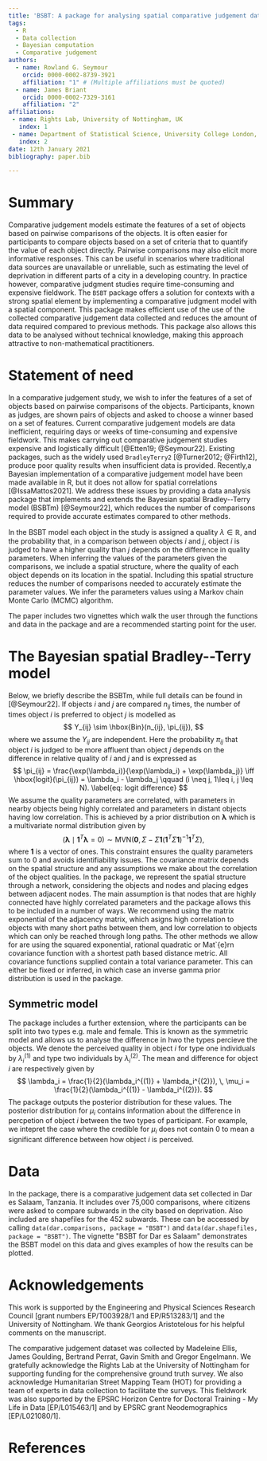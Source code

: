 ```yaml
---
title: 'BSBT: A package for analysing spatial comparative judgement data'
tags:
  - R
  - Data collection
  - Bayesian computation
  - Comparative judgement
authors:
  - name: Rowland G. Seymour
    orcid: 0000-0002-8739-3921
    affiliation: "1" # (Multiple affiliations must be quoted)
  - name: James Briant
    orcid: 0000-0002-7329-3161
    affiliation: "2"
affiliations:
 - name: Rights Lab, University of Nottingham, UK
   index: 1
 - name: Department of Statistical Science, University College London, UK
   index: 2
date: 12th January 2021
bibliography: paper.bib

---
```


# Summary
Comparative judgement models estimate the features of a set of objects based on pairwise comparisons of the objects. It is often easier for participants to compare objects based on a set of criteria that to quantify the value of each object directly. Pairwise comparisons may also elicit more informative responses. This can be useful in scenarios where traditional data sources are unavailable or unreliable, such as estimating the level of deprivation in different parts of a city in a developing country. In practice however, comparative judgment studies require time-consuming and expensive fieldwork. The `BSBT` package offers a solution for contexts with a strong spatial element by implementing a comparative judgment model with a spatial component. This package makes efficient use of the use of the collected comparative judgement data collected and reduces the amount of data required compared to previous methods. This package also allows this data to be analysed without technical knowledge, making this approach attractive to non-mathematical practitioners. 

# Statement of need
In a comparative judgement study, we wish to infer  the features of a set of objects based on pairwise comparisons of the objects. Participants, known as judges, are shown pairs of objects and asked to choose a winner based on a set of features. Current comparative judgement models are data inefficient, requiring days or weeks of time-consuming and expensive fieldwork. This makes carrying out comparative judgement studies expensive and logistically difficult [@Etten19; @Seymour22]. Existing packages, such as the widely used `BradleyTerry2` [@Turner2012; @Firth12], produce poor quality results when insufficient data is provided. Recently,a Bayesian implementation of a comparative judgement model have been made available in R, but it does not allow for spatial correlations [@IssaMattos2021]. We address these issues by providing a data analysis package that implements and extends the Bayesian spatial Bradley--Terry model (BSBTm) [@Seymour22], which reduces the number of comparisons required to provide accurate estimates compared to other methods. 

In the BSBT model each object in the study is assigned a quality $\lambda \in \mathbb{R}$, and the probability that, in a comparison between objects $i$ and $j$, object $i$ is judged to have a higher quality than $j$ depends on the difference in quality parameters. When inferring the values of the parameters given the comparisons, we include a spatial structure, where the quality of each object depends on its location in the spatial. Including this spatial structure reduces the number of comparisons needed to accurately estimate the parameter values. We infer the parameters values using a Markov chain Monte Carlo (MCMC) algorithm. 

The paper includes two vignettes which walk the user through the functions and data in the package and are a recommended starting point for the user.

# The Bayesian spatial Bradley--Terry model
Below, we briefly describe the BSBTm, while full details can be found in [@Seymour22]. If objects $i$ and $j$ are compared $n_{ij}$ times, the number of times object $i$ is preferred to object $j$ is modelled as 
$$
Y_{ij} \sim \hbox{Bin}(n_{ij}, \pi_{ij}),
$$
where we assume the $Y_{ij}$ are independent. Here the probability $\pi_{ij}$ that object $i$ is judged to be more affluent than object $j$ depends on the difference in relative quality of $i$ and $j$ and is expressed as
$$
\pi_{ij} = \frac{\exp(\lambda_i)}{\exp(\lambda_i) + \exp(\lambda_j)} \iff   \hbox{logit}(\pi_{ij}) = \lambda_i - \lambda_j  \qquad (i \neq j, 1\leq i, j \leq N). \label{eq: logit difference}
$$
We assume the quality parameters are correlated, with parameters in nearby objects being highly correlated and parameters in distant objects having low correlation. This is achieved by a prior distribution on $\boldsymbol{\lambda}$ which is a multivariate normal distribution given by
$$
(\boldsymbol{\lambda} \mid \boldsymbol{1}^T\boldsymbol{\lambda} = 0) \sim \textrm{MVN}\Big(\textbf{0}, \, \Sigma - \Sigma\boldsymbol{1}(\boldsymbol{1}^T\Sigma \boldsymbol{1})^{-1}\boldsymbol{1}^T\Sigma\Big),
$$
where $\boldsymbol{1}$ is a vector of ones. This constraint ensures the quality parameters sum to 0 and avoids identifiability issues. The covariance matrix depends on the spatial structure and any assumptions we make about the correlation  of the object qualities. In the package, we represent the spatial structure through a network, considering the objects and nodes and placing edges between adjacent nodes. The main assumption is that nodes that are highly connected have highly correlated parameters and the package allows this to be included in a number of ways. We recommend using the matrix exponential of the adjacency matrix, which asigns high correlation to objects with many short paths between them, and low correlation to objects which can only be reached through long paths. The other methods we allow for are using the squared exponential, rational quadratic or Mat\`{e}rn covariance function with a shortest path based distance metric. All covariance functions supplied contain a total variance parameter. This can either be fixed or inferred, in which case an inverse gamma prior distribution is used in the package.  

## Symmetric model
The package includes a further extension, where the participants can be split into two types e.g. male and female.  This is known as the symmetric model and allows us to analyse the difference in hwo the types percieve the objects. We denote the perceived quality in object $i$ for type one individuals by $\lambda_i^{(1)}$ and type two individuals by $\lambda_i^{(2)}$. The mean and difference for object $i$ are respectively given by
$$
\lambda_i = \frac{1}{2}(\lambda_i^{(1)} + \lambda_i^{(2)}), \, \mu_i = \frac{1}{2}(\lambda_i^{(1)} - \lambda_i^{(2)}).
$$
The package outputs the posterior distribution for these values. The posterior distribution for $\mu_i$ contains information about the difference in percpetion of object $i$ between the two types of participant. For example, we intepret the case where the credible for $\mu_i$ does not contain 0 to mean a significant difference between how object $i$ is perceived. 


# Data 
In the package, there is a comparative judgement data set collected in Dar es Salaam, Tanzania. It includes over 75,000 comparisons, where citizens were asked to compare subwards in the city based on deprivation. Also included are shapefiles for the 452 subwards. These can be accessed by calling `data(dar.comparisons, package = "BSBT")` and `data(dar.shapefiles, package = "BSBT")`. The vignette "BSBT for Dar es Salaam" demonstrates the BSBT model on this data and gives examples of how the results can be plotted. 


# Acknowledgements
This work is supported by the Engineering and Physical Sciences Research Council [grant numbers EP/T003928/1 and EP/R513283/1] and the University of Nottingham. We thank Georgios Aristotelous for his helpful comments on the manuscript. 

The comparative judgement dataset was collected by Madeleine Ellis, James Goulding, Bertrand Perrat, Gavin Smith and Gregor Engelmann. We gratefully acknowledge the Rights Lab at the University of Nottingham for supporting funding for the comprehensive ground truth survey. We also acknowledge Humanitarian Street Mapping Team (HOT) for providing a team of experts in data collection to facilitate the surveys. This fieldwork was also supported by the EPSRC Horizon Centre for Doctoral Training - My Life in Data [EP/L015463/1] and by EPSRC grant Neodemographics [EP/L021080/1].

# References

